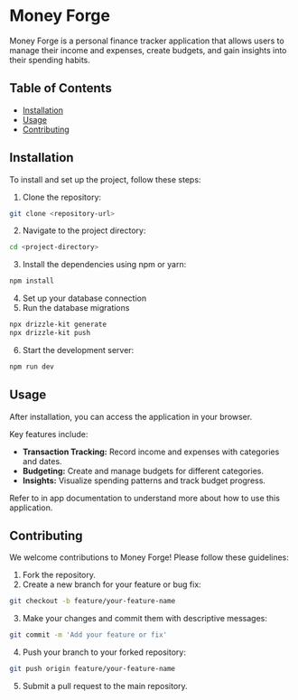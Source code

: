 # Money Forge

Money Forge is a personal finance tracker application that allows users to manage their income and expenses, create budgets, and gain insights into their spending habits.

## Table of Contents

- [Installation](#installation)
- [Usage](#usage)
- [Contributing](#contributing)

## Installation

To install and set up the project, follow these steps:

1. Clone the repository:

```bash
git clone <repository-url>
```

2. Navigate to the project directory:

```bash
cd <project-directory>
```

3. Install the dependencies using npm or yarn:

```bash
npm install
```

4.  Set up your database connection
5.  Run the database migrations
```bash
npx drizzle-kit generate
npx drizzle-kit push
```

6. Start the development server:

```bash
npm run dev
```

## Usage

After installation, you can access the application in your browser.

Key features include:

*   **Transaction Tracking:**  Record income and expenses with categories and dates.
*   **Budgeting:**  Create and manage budgets for different categories.
*   **Insights:**  Visualize spending patterns and track budget progress.

Refer to in app documentation to understand more about how to use this application.

## Contributing

We welcome contributions to Money Forge! Please follow these guidelines:

1.  Fork the repository.
2.  Create a new branch for your feature or bug fix:

```bash
git checkout -b feature/your-feature-name
```

3.  Make your changes and commit them with descriptive messages:

```bash
git commit -m 'Add your feature or fix'
```

4.  Push your branch to your forked repository:

```bash
git push origin feature/your-feature-name
```

5.  Submit a pull request to the main repository.
